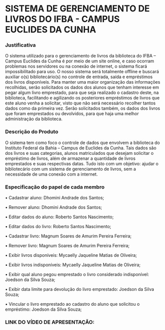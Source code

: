# SISTEMA DE GERENCIAMENTO DE LIVROS DO IFBA - CAMPUS EUCLIDES DA CUNHA


### Justificativa
O sistema utilizado para o gerenciamento de livros da biblioteca do IFBA – Campus Euclides da Cunha é por meio de um site online, e caso ocorram problemas nos servidores ou na conexão de internet, o sistema ficará impossibilitado para uso. O nosso sistema será totalmente offline e buscará auxiliar o(s) bibliotecário(s) no controle de entrada, saída e empréstimos dos livros disponíveis. Para manter uma maior organização das informações recolhidas, serão solicitados os dados dos alunos que tenham interesse em pegar algum livro emprestado, para que seja realizado o cadastro deste, na biblioteca, facilitando e agilizando os posteriores empréstimos de livros que este aluno venha a solicitar, visto que não será necessário recolher tantos dados como da primeira vez. Serão solicitados também, os dados dos livros que foram emprestados ou devolvidos, para que haja uma melhor administração da biblioteca.

### Descrição do Produto
O sistema tem como foco o controle de dados que envolvem a biblioteca do Instituto Federal da Bahia – Campus de Euclides da Cunha. Tais dados são dos livros e suas categorias, alunos matriculados que desejam solicitar o empréstimo de livros, além de armazenar a quantidade de livros emprestados e suas respectivas datas. Tudo isto com um objetivo: ajudar o bibliotecário com um sistema de gerenciamento de livros, sem a necessidade de uma conexão com a internet.

### Especificação do papel de cada membro
• Cadastrar aluno: Dhomini Andrade dos Santos;

• Remover aluno: Dhomini Andrade dos Santos;

• Editar dados do aluno: Roberto Santos Nascimento;

• Editar dados do livro: Roberto Santos Nascimento;

• Cadastrar livro: Magnum Soares de Amurim Pereira Ferreira;

• Remover livro: Magnum Soares de Amurim Pereira Ferreira;

• Exibir livros disponíveis: Mycaelly Jaqueline Matias de Oliveira;

• Exibir livros indisponíveis: Mycaelly Jaqueline Matias de Oliveira;

• Exibir qual aluno pegou emprestado o livro considerado indisponível: Joedson da Silva Souza;

• Exibir data limite para devolução do livro emprestado: Joedson da Silva Souza;

• Vincular o livro emprestado ao cadastro do aluno que solicitou o empréstimo: Joedson da Silva Souza;

### LINK DO VÍDEO DE APRESENTAÇÃO:

